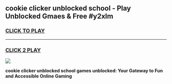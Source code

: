 
## cookie clicker unblocked school - Play Unblocked Gmaes & Free #y2xlm
<h3>
<a href="https://news.freeplayer.one?title=cookie_clicker_unblocked_school&ref=27F">CLICK TO PLAY</a></h3>
<hr>

<h3>
<a href="https://news.freeplayer.one?title=cookie_clicker_unblocked_school&ref=27F">CLICK 2 PLAY</a>
  
</h3>

<a href="https://news.freeplayer.one?title=cookie_clicker_unblocked_school&ref=27F/"><img src="https://clearcache.store/games.png"></a>


**cookie clicker unblocked school games unblocked: Your Gateway to Fun and Accessible Online Gaming**
